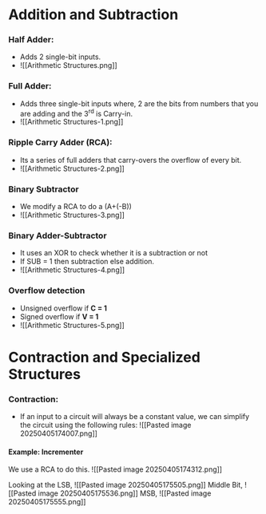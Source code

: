 # Addition and Subtraction
### Half Adder:
- Adds 2 single-bit inputs.
- ![[Arithmetic Structures.png]]

### Full Adder:
- Adds three single-bit inputs where, 2 are the bits from numbers that you are adding and the 3<sup>rd</sup> is Carry-in.
- ![[Arithmetic Structures-1.png]]

### Ripple Carry Adder (RCA):
- Its a series of full adders that carry-overs the overflow of every bit.
- ![[Arithmetic Structures-2.png]]

### Binary Subtractor
- We modify a RCA to do a (A+(-B))
- ![[Arithmetic Structures-3.png]]

### Binary Adder-Subtractor
- It uses an XOR to check whether it is a subtraction or not
- If SUB = 1 then subtraction else addition.
- ![[Arithmetic Structures-4.png]]

### Overflow detection
- Unsigned overflow if **C = 1**
- Signed overflow if **V = 1**
- ![[Arithmetic Structures-5.png]]

# Contraction and Specialized Structures
### Contraction:
- If an input to a circuit will always be a constant value, we can simplify the circuit using the following rules:
![[Pasted image 20250405174007.png]]

#### Example: Incrementer
We use a RCA to do this.
![[Pasted image 20250405174312.png]]

Looking at the LSB,
![[Pasted image 20250405175505.png]]
Middle Bit,
![[Pasted image 20250405175536.png]]
MSB,
![[Pasted image 20250405175555.png]]